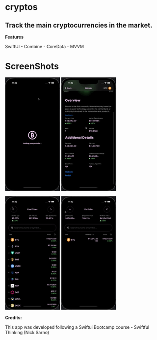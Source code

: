 # cryptos
## Track the main cryptocurrencies in the market. 

**Features**

SwiftUI - Combine - CoreData - MVVM

# ScreenShots

![](/images/Image1.gif) ![](/images/Image2.gif)

![](/images/Image3.gif) ![](/images/Image4.gif)

**Credits:**

This app was developed following a Swiftui Bootcamp course - Swiftful Thinking (Nick Sarno)
